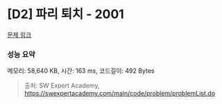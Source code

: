 # [D2] 파리 퇴치 - 2001 

[문제 링크](https://swexpertacademy.com/main/code/problem/problemDetail.do?contestProbId=AV5PzOCKAigDFAUq) 

### 성능 요약

메모리: 58,640 KB, 시간: 163 ms, 코드길이: 492 Bytes



> 출처: SW Expert Academy, https://swexpertacademy.com/main/code/problem/problemList.do